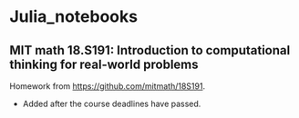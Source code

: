 # Julia_notebooks

## MIT math 18.S191: Introduction to computational thinking for real-world problems
Homework from https://github.com/mitmath/18S191.
 - Added after the course deadlines have passed.
